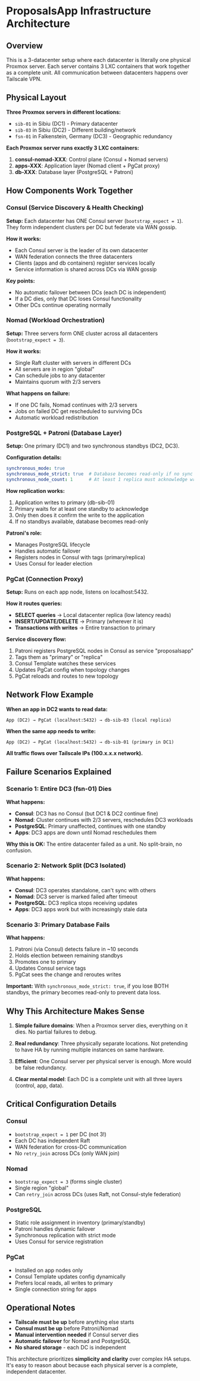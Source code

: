 # ProposalsApp Infrastructure Architecture

## Overview

This is a 3-datacenter setup where each datacenter is literally one physical Proxmox server. Each server contains 3 LXC containers that work together as a complete unit. All communication between datacenters happens over Tailscale VPN.

## Physical Layout

**Three Proxmox servers in different locations:**
- `sib-01` in Sibiu (DC1) - Primary datacenter
- `sib-03` in Sibiu (DC2) - Different building/network
- `fsn-01` in Falkenstein, Germany (DC3) - Geographic redundancy

**Each Proxmox server runs exactly 3 LXC containers:**
1. **consul-nomad-XXX**: Control plane (Consul + Nomad servers)
2. **apps-XXX**: Application layer (Nomad client + PgCat proxy)
3. **db-XXX**: Database layer (PostgreSQL + Patroni)

## How Components Work Together

### Consul (Service Discovery & Health Checking)

**Setup:** Each datacenter has ONE Consul server (`bootstrap_expect = 1`). They form independent clusters per DC but federate via WAN gossip.

**How it works:**
- Each Consul server is the leader of its own datacenter
- WAN federation connects the three datacenters
- Clients (apps and db containers) register services locally
- Service information is shared across DCs via WAN gossip

**Key points:**
- No automatic failover between DCs (each DC is independent)
- If a DC dies, only that DC loses Consul functionality
- Other DCs continue operating normally

### Nomad (Workload Orchestration)

**Setup:** Three servers form ONE cluster across all datacenters (`bootstrap_expect = 3`).

**How it works:**
- Single Raft cluster with servers in different DCs
- All servers are in region "global"
- Can schedule jobs to any datacenter
- Maintains quorum with 2/3 servers

**What happens on failure:**
- If one DC fails, Nomad continues with 2/3 servers
- Jobs on failed DC get rescheduled to surviving DCs
- Automatic workload redistribution

### PostgreSQL + Patroni (Database Layer)

**Setup:** One primary (DC1) and two synchronous standbys (DC2, DC3).

**Configuration details:**
```yaml
synchronous_mode: true
synchronous_mode_strict: true  # Database becomes read-only if no sync replicas
synchronous_node_count: 1      # At least 1 replica must acknowledge writes
```

**How replication works:**
1. Application writes to primary (db-sib-01)
2. Primary waits for at least one standby to acknowledge
3. Only then does it confirm the write to the application
4. If no standbys available, database becomes read-only

**Patroni's role:**
- Manages PostgreSQL lifecycle
- Handles automatic failover
- Registers nodes in Consul with tags (primary/replica)
- Uses Consul for leader election

### PgCat (Connection Proxy)

**Setup:** Runs on each app node, listens on localhost:5432.

**How it routes queries:**
- **SELECT queries** → Local datacenter replica (low latency reads)
- **INSERT/UPDATE/DELETE** → Primary (wherever it is)
- **Transactions with writes** → Entire transaction to primary

**Service discovery flow:**
1. Patroni registers PostgreSQL nodes in Consul as service "proposalsapp"
2. Tags them as "primary" or "replica"
3. Consul Template watches these services
4. Updates PgCat config when topology changes
5. PgCat reloads and routes to new topology

## Network Flow Example

**When an app in DC2 wants to read data:**
```
App (DC2) → PgCat (localhost:5432) → db-sib-03 (local replica)
```

**When the same app needs to write:**
```
App (DC2) → PgCat (localhost:5432) → db-sib-01 (primary in DC1)
```

**All traffic flows over Tailscale IPs (100.x.x.x network).**

## Failure Scenarios Explained

### Scenario 1: Entire DC3 (fsn-01) Dies

**What happens:**
- **Consul**: DC3 has no Consul (but DC1 & DC2 continue fine)
- **Nomad**: Cluster continues with 2/3 servers, reschedules DC3 workloads
- **PostgreSQL**: Primary unaffected, continues with one standby
- **Apps**: DC3 apps are down until Nomad reschedules them

**Why this is OK:** The entire datacenter failed as a unit. No split-brain, no confusion.

### Scenario 2: Network Split (DC3 Isolated)

**What happens:**
- **Consul**: DC3 operates standalone, can't sync with others
- **Nomad**: DC3 server is marked failed after timeout
- **PostgreSQL**: DC3 replica stops receiving updates
- **Apps**: DC3 apps work but with increasingly stale data

### Scenario 3: Primary Database Fails

**What happens:**
1. Patroni (via Consul) detects failure in ~10 seconds
2. Holds election between remaining standbys
3. Promotes one to primary
4. Updates Consul service tags
5. PgCat sees the change and reroutes writes

**Important:** With `synchronous_mode_strict: true`, if you lose BOTH standbys, the primary becomes read-only to prevent data loss.

## Why This Architecture Makes Sense

1. **Simple failure domains**: When a Proxmox server dies, everything on it dies. No partial failures to debug.

2. **Real redundancy**: Three physically separate locations. Not pretending to have HA by running multiple instances on same hardware.

3. **Efficient**: One Consul server per physical server is enough. More would be false redundancy.

4. **Clear mental model**: Each DC is a complete unit with all three layers (control, app, data).

## Critical Configuration Details

### Consul
- `bootstrap_expect = 1` per DC (not 3!)
- Each DC has independent Raft
- WAN federation for cross-DC communication
- No `retry_join` across DCs (only WAN join)

### Nomad
- `bootstrap_expect = 3` (forms single cluster)
- Single region "global"
- Can `retry_join` across DCs (uses Raft, not Consul-style federation)

### PostgreSQL
- Static role assignment in inventory (primary/standby)
- Patroni handles dynamic failover
- Synchronous replication with strict mode
- Uses Consul for service registration

### PgCat
- Installed on app nodes only
- Consul Template updates config dynamically
- Prefers local reads, all writes to primary
- Single connection string for apps

## Operational Notes

- **Tailscale must be up** before anything else starts
- **Consul must be up** before Patroni/Nomad
- **Manual intervention needed** if Consul server dies
- **Automatic failover** for Nomad and PostgreSQL
- **No shared storage** - each DC is independent

This architecture prioritizes **simplicity and clarity** over complex HA setups. It's easy to reason about because each physical server is a complete, independent datacenter.